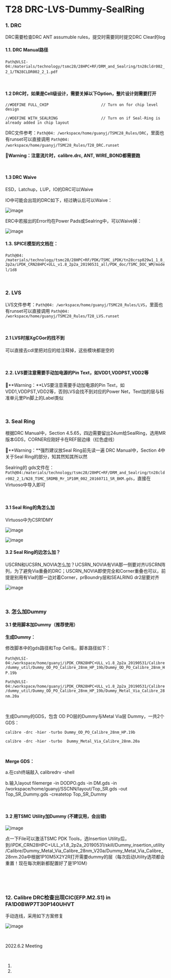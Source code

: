 # T28 DRC-LVS-Dummy-SealRing

### 1. DRC

DRC需要检查DRC ANT assumuble rules，提交时需要同时提交DRC Clear的log

#### 1.1. **DRC  Manual路径**

​`Path@VLSI-04:/materials/technology/tsmc28/28HPC+RF/DRM_and_Sealring/tn28cldr002_2_1/TN28CLDR002_2_1.pdf`​

‍

#### 1.2 DRC时，如果是Cell级设计，需要关掉以下Option，整片设计则需要打开

```//#DEFINE
//#DEFINE FULL_CHIP                       // Turn on for chip level design

//#DEFINE WITH_SEALRING                   // Turn on if Seal-Ring is already added in chip layout
```

DRC文件参考：`Path@04: /workspace/home/guanyj/TSMC28_Rules/DRC`​，里面也有runset可以直接调用 `Path@04: /workspace/home/guanyj/TSMC28_Rules/T28_DRC.runset`​

🔴**Warning：注意流片时，calibre.drc, ANT, WIRE_BOND都需要跑**

‍

#### 1.3 DRC Waive

ESD，Latchup，LUP，IO的DRC可以Waive

IO中可能会出现的DRC如下，经过确认后可以Waive：

​![image](assets/image-20230609110234-5mb97d6.png)

ERC中若报出的Error均在Power Pads或Sealring中，可以Waive掉：

​![image](assets/image-20230609110331-g7n6dx6.png)​

#### 1.3. SPICE模型的文档在：

​`Path@04: /materials/technology/tsmc28/28HPC+RF/PDK/TSMC_iPDK/tn28crsp029w1_1_8_2p2a/iPDK_CRN28HPC+ULL_v1.8_2p2a_20190531_all/PDK_doc/TSMC_DOC_WM/model/1d8`​

‍

### 2. LVS

LVS文件参考：`Path@04: /workspace/home/guanyj/TSMC28_Rules/LVS`​，里面也有runset可以直接调用 `Path@04: /workspace/home/guanyj/TSMC28_Rules/T28_LVS.runset`

​

#### 2.1 LVS时报XgCGor的找不到

可以直接去cdl里把对应的给注释掉，这些模块都是空的

‍

#### 2.2. LVS要注意需要手动加电源的Pin Text，如VDD1,VDDPST,VDD2等

🔴**Warning：**LVS要注意需要手动加电源的Pin Text，如VDD1,VDDPST,VDD2等，否则LVS会找不到对应的Power Net，Text加的层与标准单元里Pin脚上的Label类似

‍

### 3. **Seal Ring**

根据DRC Manual中，Section 4.5.65，四边需要留出24um给SealRing，选用MR版本GDS，CORNER应刚好卡在REF层边缘（红色虚线）

🔴**Warning：**强烈建议放Seal Ring前先读一遍 DRC Manual中，Section 4中关于Seal Ring的部分，知其然知其所以然

Sealring的 gds文件在：`Path@04:/materials/technology/tsmc28/28HPC+RF/DRM_and_Sealring/tn28cldr002_2_1/N28_TSMC_SRDMB_Mr_1P10M_002_20160711_SR_BKM.gds`​，直接在Virtuoso中导入即可

‍

#### 3.1 Seal Ring的角怎么加

Virtuoso中为CSR1DMY

​![image](assets/image-20230606153406-rukmniw.png)​

​![image](assets/image-20230606153418-5tjn6ff.png "Seal Ring 摆放规则，出自DRC PDF")​

#### 3.2 **Seal Ring的边怎么加？**

USCRN和UCSRN_NOVIA怎么加？UCSRN_NOVIA有VIA那一侧要对齐USCRN阵列，为了避免Via重叠的DRC；USCRN_NOVIA即使完全和Corner重叠也可以，前提是别用有Via的那一边对着Corner，prBoundry层和SEALRING dr2层要对齐

​![image](assets/image-20230606153510-8xsnula.png)​

‍

### 3. 怎么加Dummy

#### 3.1 **使用脚本加Dummy（推荐使用）**

**生成Dummy：**

修改脚本中的gds路径和Top Cell名，脚本路径如下：

​`Path@VLSI-04:/workspace/home/guanyj/iPDK_CRN28HPC+ULL_v1.8_2p2a_20190531/Calibre/dummy_util/Dummy_OD_PO_Calibre_28nm_HP_19b/Dummy_OD_PO_Calibre_28nm_HP.19b`​

`Path@VLSI-04:/workspace/home/guanyj/iPDK_CRN28HPC+ULL_v1.8_2p2a_20190531/Calibre/dummy_util/Dummy_OD_PO_Calibre_28nm_HP_19b/Dummy_Metal_Via_Calibre_28nm.20a`​

‍

生成Dummy的GDS，包含 OD PO层的Dummy与Metal Via层 Dummy，一共2个GDS：

```
calibre -drc -hier -turbo Dummy_OD_PO_Calibre_28nm_HP.19b

calibre -drc -hier -turbo  Dummy_Metal_Via_Calibre_28nm.20a
```

‍

**Merge GDS：**

a.在csh终端敲入 calibredrv -shell

b.输入layout filemerge -in DODPO.gds -in DM.gds -in /workspace/home/guanyj/SSCNN/layout/Top_SR.gds -out Top_SR_Dummy.gds -createtop Top_SR_Dummy

‍

#### 3.2 用TSMC Utility加Dummy (不建议用，会出错)

​![image](assets/image-20230606153807-l2bwmlo.png)​

点一下File可以激活TSMC PDK Tools，选Insertion Utility后，到/iPDK_CRN28HPC+ULL_v1.8_2p2a_20190531/skill/Dummy_insertion_utility/Calibre/Dummy_Metal_Via_Calibre_28nm_V20a/Dummy_Metal_Via_Calibre_28nm.20a中根据1P10M5X2Y2R打开需要dummy的层（每次启动Utility选项都会重置！现在每次刷新都配置好了是1P10M）

‍

‍

### 12. Calibre DRC检查出现CIC(EFP.M2.S1) in FA1D0BWP7T30P140UHVT

手动连线，采用如下方案修复

​![image](assets/image-20230606153905-p54cfzw.png)​

‍

2022.6.2      Meeting

‍

1. ‍
2. ‍
